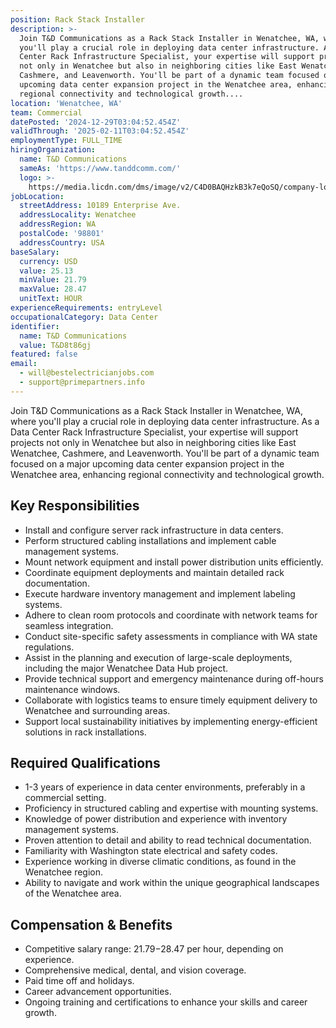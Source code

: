 ```yaml
---
position: Rack Stack Installer
description: >-
  Join T&D Communications as a Rack Stack Installer in Wenatchee, WA, where
  you'll play a crucial role in deploying data center infrastructure. As a Data
  Center Rack Infrastructure Specialist, your expertise will support projects
  not only in Wenatchee but also in neighboring cities like East Wenatchee,
  Cashmere, and Leavenworth. You'll be part of a dynamic team focused on a major
  upcoming data center expansion project in the Wenatchee area, enhancing
  regional connectivity and technological growth....
location: 'Wenatchee, WA'
team: Commercial
datePosted: '2024-12-29T03:04:52.454Z'
validThrough: '2025-02-11T03:04:52.454Z'
employmentType: FULL_TIME
hiringOrganization:
  name: T&D Communications
  sameAs: 'https://www.tanddcomm.com/'
  logo: >-
    https://media.licdn.com/dms/image/v2/C4D0BAQHzkB3k7eQoSQ/company-logo_200_200/company-logo_200_200/0/1631320385872?e=2147483647&v=beta&t=nuFy5lrwqoCuQ6_2P8hO_EwhwJlnndzcbM7ZPSfdKlM
jobLocation:
  streetAddress: 10189 Enterprise Ave.
  addressLocality: Wenatchee
  addressRegion: WA
  postalCode: '98801'
  addressCountry: USA
baseSalary:
  currency: USD
  value: 25.13
  minValue: 21.79
  maxValue: 28.47
  unitText: HOUR
experienceRequirements: entryLevel
occupationalCategory: Data Center
identifier:
  name: T&D Communications
  value: T&D8t86gj
featured: false
email:
  - will@bestelectricianjobs.com
  - support@primepartners.info
---
```




Join T&D Communications as a Rack Stack Installer in Wenatchee, WA, where you'll play a crucial role in deploying data center infrastructure. As a Data Center Rack Infrastructure Specialist, your expertise will support projects not only in Wenatchee but also in neighboring cities like East Wenatchee, Cashmere, and Leavenworth. You'll be part of a dynamic team focused on a major upcoming data center expansion project in the Wenatchee area, enhancing regional connectivity and technological growth.

## Key Responsibilities
- Install and configure server rack infrastructure in data centers.
- Perform structured cabling installations and implement cable management systems.
- Mount network equipment and install power distribution units efficiently.
- Coordinate equipment deployments and maintain detailed rack documentation.
- Execute hardware inventory management and implement labeling systems.
- Adhere to clean room protocols and coordinate with network teams for seamless integration.
- Conduct site-specific safety assessments in compliance with WA state regulations.
- Assist in the planning and execution of large-scale deployments, including the major Wenatchee Data Hub project.
- Provide technical support and emergency maintenance during off-hours maintenance windows.
- Collaborate with logistics teams to ensure timely equipment delivery to Wenatchee and surrounding areas.
- Support local sustainability initiatives by implementing energy-efficient solutions in rack installations.

## Required Qualifications
- 1-3 years of experience in data center environments, preferably in a commercial setting.
- Proficiency in structured cabling and expertise with mounting systems.
- Knowledge of power distribution and experience with inventory management systems.
- Proven attention to detail and ability to read technical documentation.
- Familiarity with Washington state electrical and safety codes.
- Experience working in diverse climatic conditions, as found in the Wenatchee region.
- Ability to navigate and work within the unique geographical landscapes of the Wenatchee area.

## Compensation & Benefits
- Competitive salary range: $21.79-$28.47 per hour, depending on experience.
- Comprehensive medical, dental, and vision coverage.
- Paid time off and holidays.
- Career advancement opportunities.
- Ongoing training and certifications to enhance your skills and career growth.

